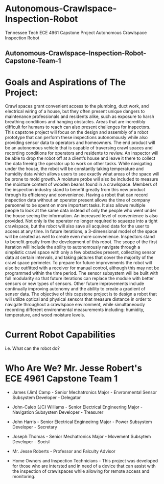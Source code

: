 # Autonomous-Crawlspace-Inspection-Robot
Tennessee Tech ECE 4961 Capstone Project Autonomous Crawlspace Inspection Robot

## Autonomous-Crawlspace-Inspection-Robot-Capstone-Team-1

# Goals and Aspirations of The Project: 

Crawl spaces grant convenient access to the plumbing, duct
work, and electrical wiring of a house, but they often present
unique dangers to maintenance professionals and residents
alike, such as exposure to harsh breathing conditions and hanging obstacles. Areas that are incredibly difficult for humans to
reach can also present challenges for inspectors. This capstone
project will focus on the design and assembly of a robot
prototype that can perform these inspections autonomously
while also providing sensor data to operators and homeowners.
The end product will be an autonomous vehicle that is
capable of traversing crawl spaces and recording conditions
for operators and residents to review. An inspector will be able
to drop the robot off at a client’s house and leave it there to
collect the data freeing the operator up to work on other tasks.
While navigating under the house, the robot will be constantly
taking temperature and humidity data which allows users to
see exactly what areas of the space will be prone to mold
growth. A moisture probe will also be included to measure
the moisture content of wooden beams found in a crawlspace.
Members of the inspection industry stand to benefit greatly
from this new product through its efficiency and convenience.
Having a robot that can record inspection data without an
operator present allows the time of company personnel to be
spent on more important tasks. It also allows multiple people
to look at the same data instead of only the people who went
under the house seeing the information. An increased level
of convenience is also provided. Not only is the operator no
longer required to squeeze into a tight crawlspace, but the
robot will also save all acquired data for the user to access
at any time. In future iterations, a 3-dimensional model of the
space will be created as well to create even more convenience.
Inspectors stand to benefit greatly from the development of this
robot.
The scope of the first iteration will include the ability to
autonomously navigate through a simplistic crawl space with
only a few obstacles present, collecting sensor data at certain
intervals, and taking pictures that cover the majority of the
crawl space perimeter. To prepare for future improvements
the robot will also be outfitted with a receiver for manual
control, although this may not be programmed within the
time period. The sensor subsystem will be built with full
modularity so that future iterations can replace the module
with better sensors or new types of sensors. Other future
improvements include continually improving autonomy and
the ability to create a gradient of sensor data. The objective of
this capstone project is to design a robot that will utilize optical
and physical sensors that measure distance in order to navigate
throughout a crawlspace environment, while simultaneously
recording different environmental measurements including:
humidity, temperature, and wood moisture levels.

# Current Robot Capabilities

i.e. What can the robot do? 

# Who Are We? Mr. Jesse Robert's ECE 4961 Capstone Team 1

* James (Jim) Camp - Senior Mechatronics Major - Envronmental Sensor Subsystem Developer - Delegator 
* John-Caleb (JC) Williams - Senior Electrical Engineering Major - Navigation Subsystem Developer - Treasurer
* John Harris - Senior Electrical Engineeirng Major - Power Subsystem Developer - Secretary
* Joseph Thomas - Senior Mechatronics Major - Movement Subsytem Developer - Socisl 

* Mr. Jesse Roberts - Professor and Falculty Advisor

* Home Owners and Inspection Technicians - This project was developed for those who are intersted and in need of a device that can assist with the inspection of crawlspaces while allowing for remote access and monitoring. 


